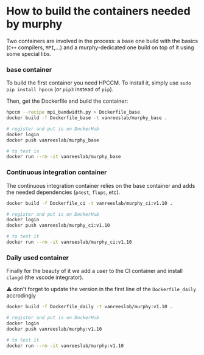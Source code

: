 # How to build the containers needed by murphy

Two containers are involved in the process: a base one build with the basics (`C++` compilers, `MPI`,...) and a murphy-dedicated one build on top of it using some special libs.

### base container
To build the first container you need HPCCM.
To install it, simply use `sudo pip install hpccm` (or `pip3` instead of `pip`).

Then, get the Dockerfile and build the container:
```bash
hpccm --recipe mpi_bandwidth.py > Dockerfile_base
docker build -f Dockerfile_base -t vanreeslab/murphy_base .

# register and put is on DockerHub
docker login
docker push vanreeslab/murphy_base

# to test is
docker run --rm -it vanreeslab/murphy_base
```

### Continuous integration container
The continuous integration container relies on the base container and adds the needed dependencies (`p4est`, `flups`, etc).
```bash
docker build -f Dockerfile_ci -t vanreeslab/murphy_ci:v1.10 .

# register and put is on DockerHub
docker login
docker push vanreeslab/murphy_ci:v1.10

# to test it
docker run --rm -it vanreeslab/murphy_ci:v1.10
```

### Daily used container
Finally for the beauty of it we add a user to the CI container and install `clangd` (the vscode integrator).

:warning: don't forget to update the version in the first line of the `Dockerfile_daily` accrodingly

```bash
docker build -f Dockerfile_daily -t vanreeslab/murphy:v1.10 .

# register and put is on DockerHub
docker login
docker push vanreeslab/murphy:v1.10

# to test it
docker run --rm -it vanreeslab/murphy:v1.10
```


<!-- 
### 
```
#download flups locally
git clone git@git.immc.ucl.ac.be:examples/flups.git
# build the container
docker build --no-cache -t vanreeslab/murphy:v1.8 .
#push it
docker login
docker push vanreeslab/murphy:v1.8
```
to test the container locally:
```
docker run --rm -it vanreeslab/murphy:v1.8
```
or to permanently build it and mount the murphy folder
```
docker run -it --name murphy -v /Users/tgillis/Dropbox/research/codes/murphy:/murphy vanreeslab/murphy:v1.8
``` -->
